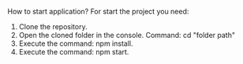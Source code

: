 How to start application?
For start the project you need:
1. Clone the repository.
2. Open the cloned folder in the console.
Command: cd "folder path"
3. Execute the command: npm install.
4. Execute the command: npm start.